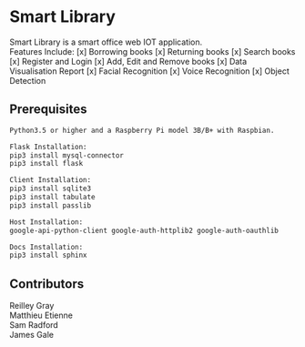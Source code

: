 # Smart Library

Smart Library is a smart office web IOT application.<br>Features Include:
[x] Borrowing books
[x] Returning books
[x] Search books
[x] Register and Login
[x] Add, Edit and Remove books
[x] Data Visualisation Report
[x] Facial Recognition
[x] Voice Recognition
[x] Object Detection

## Prerequisites

```bash
Python3.5 or higher and a Raspberry Pi model 3B/B+ with Raspbian.

Flask Installation:
pip3 install mysql-connector
pip3 install flask

Client Installation:
pip3 install sqlite3
pip3 install tabulate
pip3 install passlib

Host Installation:
google-api-python-client google-auth-httplib2 google-auth-oauthlib

Docs Installation: 
pip3 install sphinx

```

## Contributors
Reilley Gray<br>
Matthieu Etienne<br>
Sam Radford<br>
James Gale
